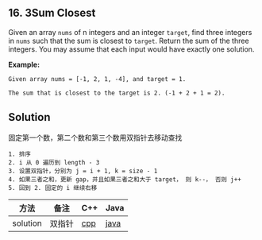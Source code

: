 ## 16. 3Sum Closest

Given an array `nums` of n integers and an integer `target`, find three integers in `nums` such that the sum is closest to `target`. Return the sum of the three integers. You may assume that each input would have exactly one solution.

**Example:**
```
Given array nums = [-1, 2, 1, -4], and target = 1.

The sum that is closest to the target is 2. (-1 + 2 + 1 = 2).
```

## Solution

固定第一个数，第二个数和第三个数用双指针去移动查找

```
1. 排序
2. i 从 0 遍历到 length - 3
3. 设置双指针，分别为 j = i + 1, k = size - 1
4. 如果三者之和，更新 gap，并且如果三者之和大于 target， 则 k--， 否则 j++
5. 回到 2. 固定的 i 继续右移 
```

| 方法 | 备注 | C++ | Java |
|---|---|---|---|
| solution | 双指针 |[cpp](threeSumClosest.cpp)|[java](threeSumClosest.java)| 